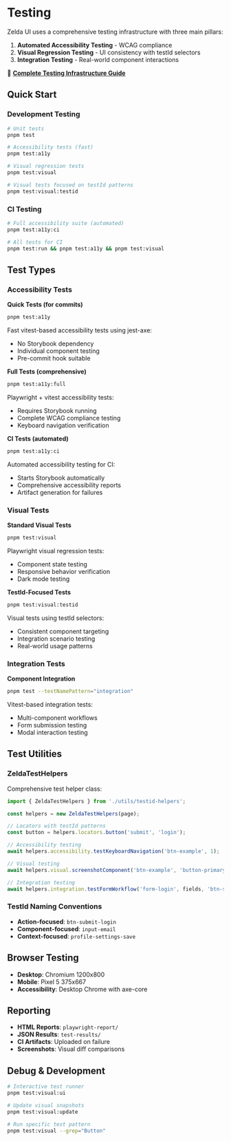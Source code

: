 # Testing

Zelda UI uses a comprehensive testing infrastructure with three main pillars:

1. **Automated Accessibility Testing** - WCAG compliance
2. **Visual Regression Testing** - UI consistency with testId selectors
3. **Integration Testing** - Real-world component interactions

📖 **[Complete Testing Infrastructure Guide](TESTING_INFRASTRUCTURE.md)**

## Quick Start

### Development Testing
```bash
# Unit tests
pnpm test

# Accessibility tests (fast)
pnpm test:a11y

# Visual regression tests
pnpm test:visual

# Visual tests focused on testId patterns
pnpm test:visual:testid
```

### CI Testing
```bash
# Full accessibility suite (automated)
pnpm test:a11y:ci

# All tests for CI
pnpm test:run && pnpm test:a11y && pnpm test:visual
```

## Test Types

### Accessibility Tests

**Quick Tests (for commits)**
```bash
pnpm test:a11y
```
Fast vitest-based accessibility tests using jest-axe:
- No Storybook dependency
- Individual component testing
- Pre-commit hook suitable

**Full Tests (comprehensive)**
```bash
pnpm test:a11y:full
```
Playwright + vitest accessibility tests:
- Requires Storybook running
- Complete WCAG compliance testing
- Keyboard navigation verification

**CI Tests (automated)**
```bash
pnpm test:a11y:ci
```
Automated accessibility testing for CI:
- Starts Storybook automatically
- Comprehensive accessibility reports
- Artifact generation for failures

### Visual Tests

**Standard Visual Tests**
```bash
pnpm test:visual
```
Playwright visual regression tests:
- Component state testing
- Responsive behavior verification
- Dark mode testing

**TestId-Focused Tests**
```bash
pnpm test:visual:testid
```
Visual tests using testId selectors:
- Consistent component targeting
- Integration scenario testing
- Real-world usage patterns

### Integration Tests

**Component Integration**
```bash
pnpm test --testNamePattern="integration"
```
Vitest-based integration tests:
- Multi-component workflows
- Form submission testing
- Modal interaction testing

## Test Utilities

### ZeldaTestHelpers
Comprehensive test helper class:
```typescript
import { ZeldaTestHelpers } from './utils/testid-helpers';

const helpers = new ZeldaTestHelpers(page);

// Locators with testId patterns
const button = helpers.locators.button('submit', 'login');

// Accessibility testing
await helpers.accessibility.testKeyboardNavigation('btn-example', 1);

// Visual testing
await helpers.visual.screenshotComponent('btn-example', 'button-primary');

// Integration testing
await helpers.integration.testFormWorkflow('form-login', fields, 'btn-submit');
```

### TestId Naming Conventions

- **Action-focused**: `btn-submit-login`
- **Component-focused**: `input-email`
- **Context-focused**: `profile-settings-save`

## Browser Testing

- **Desktop**: Chromium 1200x800
- **Mobile**: Pixel 5 375x667
- **Accessibility**: Desktop Chrome with axe-core

## Reporting

- **HTML Reports**: `playwright-report/`
- **JSON Results**: `test-results/`
- **CI Artifacts**: Uploaded on failure
- **Screenshots**: Visual diff comparisons

## Debug & Development

```bash
# Interactive test runner
pnpm test:visual:ui

# Update visual snapshots
pnpm test:visual:update

# Run specific test pattern
pnpm test:visual --grep="Button"
```